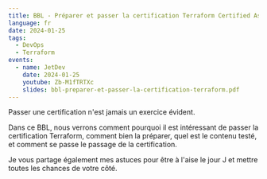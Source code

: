 ```yaml
---
title: BBL - Préparer et passer la certification Terraform Certified Associate
language: fr
date: 2024-01-25
tags:
  - DevOps
  - Terraform
events: 
  - name: JetDev
    date: 2024-01-25
    youtube: Zb-M1fTRTXc
    slides: bbl-preparer-et-passer-la-certification-terraform.pdf
---
```

Passer une certification n'est jamais un exercice évident.

Dans ce BBL, nous verrons comment pourquoi il est intéressant de passer la certification Terraform, comment bien la préparer, quel est le contenu testé, et comment se passe le passage de la certification.

Je vous partage également mes astuces pour être à l'aise le jour J et mettre toutes les chances de votre côté.